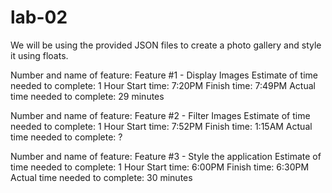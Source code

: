 # lab-02

We will be using the provided JSON files to create a photo gallery and style it using floats.

Number and name of feature: Feature #1 - Display Images
Estimate of time needed to complete: 1 Hour
Start time: 7:20PM
Finish time: 7:49PM
Actual time needed to complete: 29 minutes

Number and name of feature: Feature #2 - Filter Images
Estimate of time needed to complete: 1 Hour
Start time: 7:52PM
Finish time: 1:15AM
Actual time needed to complete: ?

Number and name of feature: Feature #3 - Style the application
Estimate of time needed to complete: 1 Hour
Start time: 6:00PM
Finish time: 6:30PM
Actual time needed to complete: 30 minutes